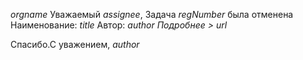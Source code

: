 $orgname$ 
Уважаемый $assignee$, 
Задача *$regNumber$* была отменена
Наименование: $title$
Автор: $author$
_Подробнее >_ $url$

Спасибо.С уважением,
*$author$*
